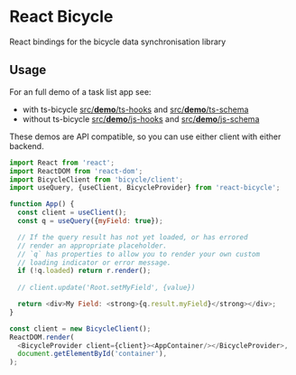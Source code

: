 # React Bicycle

React bindings for the bicycle data synchronisation library

## Usage

For an full demo of a task list app see:

 - with ts-bicycle [src/__demo__/ts-hooks](src/__demo__/ts-hooks) and [src/__demo__/ts-schema](src/__demo__/ts-schema)
 - without ts-bicycle  [src/__demo__/js-hooks](src/__demo__/js-hooks) and [src/__demo__/js-schema](src/__demo__/js-schema)

These demos are API compatible, so you can use either client with either backend.

```js
import React from 'react';
import ReactDOM from 'react-dom';
import BicycleClient from 'bicycle/client';
import useQuery, {useClient, BicycleProvider} from 'react-bicycle';

function App() {
  const client = useClient();
  const q = useQuery({myField: true});

  // If the query result has not yet loaded, or has errored
  // render an appropriate placeholder.
  // `q` has properties to allow you to render your own custom
  // loading indicator or error message.
  if (!q.loaded) return r.render();
  
  // client.update('Root.setMyField', {value})

  return <div>My Field: <strong>{q.result.myField}</strong></div>;
}

const client = new BicycleClient();
ReactDOM.render(
  <BicycleProvider client={client}><AppContainer/></BicycleProvider>,
  document.getElementById('container'),
);
```
